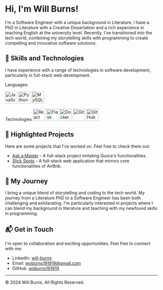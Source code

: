 # Hi, I'm Will Burns!

I'm a Software Engineer with a unique background in Literature. I have a PhD in Literature with a Creative Dissertation and a rich experience in teaching English at the university level. Recently, I've transitioned into the tech world, combining my storytelling skills with programming to create compelling and innovative software solutions.

## 🚀 Skills and Technologies
I have experience with a range of technologies in software development, particularly in full-stack web development. 

Languages:

<p>
  <img src="https://cdn.jsdelivr.net/gh/devicons/devicon/icons/javascript/javascript-original.svg" width="40" height="40" alt="JavaScript" />
  <img src="https://cdn.jsdelivr.net/gh/devicons/devicon/icons/python/python-original.svg" width="40" height="40" alt="Python" />
  <img src="https://cdn.jsdelivr.net/gh/devicons/devicon/icons/mysql/mysql-original-wordmark.svg" width="40" height="40" alt="MySQL" />


Technologies
  <img src="https://cdn.jsdelivr.net/gh/devicons/devicon/icons/react/react-original-wordmark.svg" width="40" height="40" alt="React" />
  <img src="https://cdn.jsdelivr.net/gh/devicons/devicon/icons/flask/flask-original-wordmark.svg" width="40" height="40" alt="Flask" />
 <img src="https://cdn.jsdelivr.net/gh/devicons/devicon/icons/docker/docker-original-wordmark.svg" width="40" height="40" alt="Docker" />
  <img src="https://cdn.jsdelivr.net/gh/devicons/devicon/icons/git/git-original.svg" width="40" height="40" alt="Git" />
  <img src="https://cdn.jsdelivr.net/gh/devicons/devicon/icons/github/github-original-wordmark.svg" width="40" height="40" alt="GitHub" />
</p>

## 📌 Highlighted Projects
Here are some projects that I've worked on. Feel free to check them out:

- [Ask a Master](https://ask-a-master.onrender.com/login) - A full-stack project imitating Quora's functionalities. 
- [Slick Spots](https://slick-spots.onrender.com) - A full-stack web application that mirrors core functionalities of AirBnb.

## 📖 My Journey
I bring a unique blend of storytelling and coding to the tech world. My journey from a Literature PhD to a Software Engineer has been both challenging and exhilarating. I'm particularly interested in projects where I can blend my background in literature and teaching with my newfound skills in programming.

## 📬 Get in Touch
I'm open to collaboration and exciting opportunities. Feel free to connect with me:

- LinkedIn: [will-burns](https://www.linkedin.com/in/will-burns-905a222a5/)
- Email: [woburns191919@gmail.com](mailto:woburns191919@gmail.com)
- GitHub: [woburns191919](https://github.com/woburns191919)

---

© 2024 Will Burns. All Rights Reserved.
